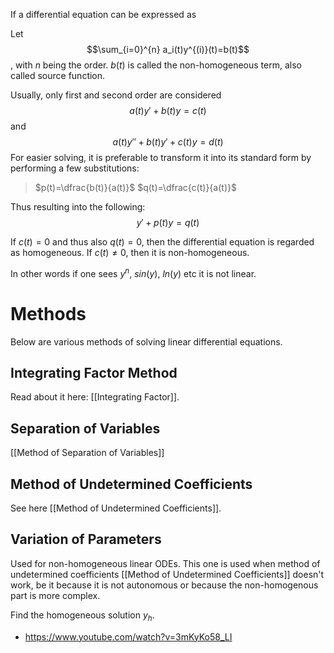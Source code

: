If a differential equation can be expressed as 

Let $$\sum_{i=0}^{n} a_i(t)y^{(i)}(t)=b(t)$$, with $n$ being the order. $b(t)$ is called the non-homogeneous term, also called source function.

Usually, only first and second order are considered $$a(t)y'+b(t)y=c(t)$$ and $$a(t)y''+b(t)y'+c(t)y=d(t)$$
For easier solving, it is preferable to transform it into its standard form by performing a few substitutions:

>$p(t)=\dfrac{b(t)}{a(t)}$
>$q(t)=\dfrac{c(t)}{a(t)}$

Thus resulting into the following:
$$y'+p(t)y=q(t)$$

If $c(t)=0$ and thus also $q(t)=0$, then the differential equation is regarded as homogeneous. If $c(t) \neq 0$, then it is non-homogeneous.


In other words if one sees $y^n$, $sin(y)$, $ln(y)$ etc it is not linear.


# Methods
Below are various methods of solving linear differential equations. 

## Integrating Factor Method
Read about it here: [[Integrating Factor]].

## Separation of Variables
[[Method of Separation of Variables]]
## Method of Undetermined Coefficients
See here [[Method of Undetermined Coefficients]].

## Variation of Parameters
Used for non-homogeneous linear ODEs. This one is used when method of undetermined coefficients [[Method of Undetermined Coefficients]] doesn't work, be it because it is not autonomous or because the non-homogenous part is more complex.

Find the homogeneous solution $y_h$.

- https://www.youtube.com/watch?v=3mKyKo58_LI